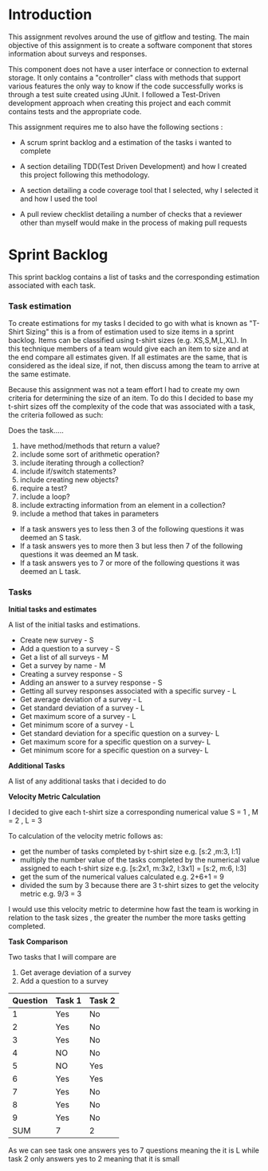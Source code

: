 # Introduction

This assignment revolves around the use of gitflow and testing. The main objective of this assignment is to create a software component that stores information about surveys and responses.

This component does not have a user interface or connection to external storage. It only contains a "controller" class with methods that support various features the only way to know if the code successfully works is through a test suite created using JUnit. I followed a Test-Driven development approach when creating this project and each commit contains tests and the appropriate code.

This assignment requires me to also have the following sections :

* A scrum sprint backlog and a estimation of the tasks i wanted to complete

* A section detailing TDD(Test Driven Development) and how I created this project following this methodology.

* A section detailing a code coverage tool that I selected, why I selected it and how I used the tool

* A pull review checklist detailing a number of checks that a reviewer other than myself would make in the process of making pull requests


# Sprint Backlog 

This sprint backlog contains a list of tasks and the corresponding estimation associated with each task.

### Task estimation

To create estimations for my tasks I decided to go with what is known as "T-Shirt Sizing" this is a from of estimation used to size items in a sprint backlog. Items can be classified using t-shirt sizes (e.g. XS,S,M,L,XL). In this technique members of a team  would give each an item to size and at the end compare all estimates given. If all estimates are the same, that is considered as the ideal size, if not, then discuss among the team to arrive at the same estimate.

Because this assignment was not a team effort I had to create my own criteria for determining the size of an item. To do this I decided to base my t-shirt sizes off the complexity of the code that was associated with a task, the criteria followed as such:

Does the task.....

1. have method/methods that return a value?
2. include some sort of arithmetic operation?
3. include iterating through a collection?
4. include if/switch statements?
5. include creating new objects?
6. require a test?
7. include a loop?
8. include extracting information from an element in a collection?
9. include a method that takes in parameters


* If a task answers yes to less then 3 of the following questions it was deemed an S task.
* If a task answers yes to more then 3 but less then 7 of the following questions it was deemed an M task.
* If a task answers yes to 7 or more of the following questions it was deemed an L task.

### Tasks

**Initial tasks and estimates**

A list of the initial tasks and estimations.

* Create new survey - S
* Add a question to a survey - S
* Get a list of all surveys - M
* Get a survey by name - M
* Creating a survey response - S
* Adding an answer to a survey response - S
* Getting all survey responses associated with a specific survey - L
* Get average deviation of a survey  - L
* Get standard deviation of a survey - L
* Get maximum score of a survey - L
* Get minimum score of a survey - L
* Get standard deviation for a specific question on a survey- L
* Get maximum score for a specific question on a survey- L
* Get minimum score for a specific question on a survey- L

**Additional Tasks**

A list of any additional tasks that i decided to do


**Velocity Metric Calculation**

I decided to give each t-shirt size a corresponding numerical value S = 1 , M = 2 , L = 3

To calculation of the velocity metric follows as:

* get the number of tasks completed by t-shirt size e.g. [s:2 ,m:3, l:1]
* multiply the number value of the tasks completed by the numerical value assigned to each t-shirt size e.g. [s:2x1, m:3x2, l:3x1] = [s:2, m:6, l:3]
* get the sum of the numerical values calculated e.g. 2+6+1 = 9
* divided the sum by 3 because there are 3 t-shirt sizes to get the velocity metric e.g. 9/3 = 3

I would use this velocity metric to determine how fast the team is working in relation to the task sizes , the greater the number the more tasks getting completed.


**Task Comparison**

Two tasks that I will compare are

1. Get average deviation of a survey
2. Add a question to a survey

| Question 	| Task 1 	| Task 2 	|
|----------	|--------	|--------	|
| 1        	| Yes    	| No     	|
| 2        	| Yes    	| No     	|
| 3        	| Yes    	| No     	|
| 4        	| NO     	| No     	|
| 5        	| NO     	| Yes    	|
| 6        	| Yes    	| Yes    	|
| 7        	| Yes    	| No     	|
| 8        	| Yes    	| No     	|
| 9        	| Yes    	| No     	|
| SUM      	| 7      	| 2      	|

As we can see task one answers yes to 7 questions meaning the it is L while task 2 only answers yes to 2 meaning that it is small 




